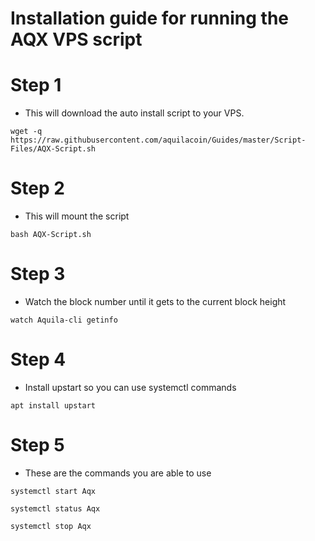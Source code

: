 # Installation guide for running the AQX VPS script
# Step 1
  * This will download the auto install script to your VPS.
```    
wget -q https://raw.githubusercontent.com/aquilacoin/Guides/master/Script-Files/AQX-Script.sh

```
# Step 2
  * This will mount the script 
```
bash AQX-Script.sh

```

# Step 3
  * Watch the block number until it gets to the current block height
```
watch Aquila-cli getinfo

```

# Step 4
  * Install upstart so you can use systemctl commands
```    
apt install upstart

```
# Step 5
  * These are the commands you are able to use
```    
systemctl start Aqx

systemctl status Aqx

systemctl stop Aqx

```
